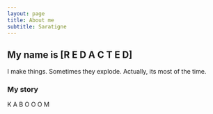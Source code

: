 ```yaml
---
layout: page
title: About me
subtitle: Saratigne
---
```


## My name is [R E D A C T E D]
I make things. Sometimes they explode. Actually, its most of the time. 

### My story

K A B O O O M

